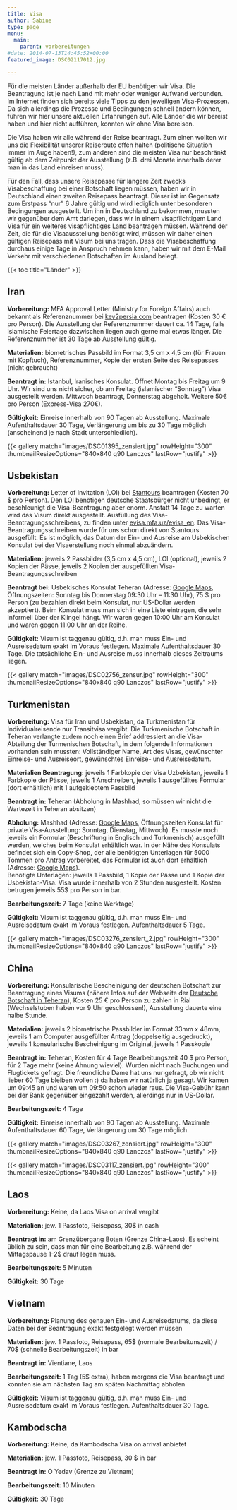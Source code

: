 ```yaml
---
title: Visa
author: Sabine
type: page
menu:
  main:
    parent: vorbereitungen
#date: 2014-07-13T14:45:52+00:00
featured_image: DSC02117012.jpg

---
```

Für die meisten Länder außerhalb der EU benötigen wir Visa. Die Beantragung ist je nach Land mit mehr oder weniger Aufwand verbunden. Im Internet finden sich bereits viele Tipps zu den jeweiligen Visa-Prozessen. Da sich allerdings die Prozesse und Bedingungen schnell ändern können, führen wir hier unsere aktuellen Erfahrungen auf. Alle Länder die wir bereist haben und hier nicht aufführen, konnten wir ohne Visa bereisen.

Die Visa haben wir alle während der Reise beantragt. Zum einen wollten wir uns die Flexibilität unserer Reiseroute offen halten (politische Situation immer im Auge haben!), zum anderen sind die meisten Visa nur beschränkt gültig ab dem Zeitpunkt der Ausstellung (z.B. drei Monate innerhalb derer man in das Land einreisen muss).

Für den Fall, dass unsere Reisepässe für längere Zeit zwecks Visabeschaffung bei einer Botschaft liegen müssen, haben wir in Deutschland einen zweiten Reisepass beantragt. Dieser ist im Gegensatz zum Erstpass &#8220;nur&#8221; 6 Jahre gültig und wird lediglich unter besonderen Bedingungen ausgestellt. Um ihn in Deutschland zu bekommen, mussten wir gegenüber dem Amt darlegen, dass wir in einem visapflichtigem Land Visa für ein weiteres visapflichtiges Land beantragen müssen. Während der Zeit, die für die Visaausstellung benötigt wird, müssen wir daher einen gültigen Reisepass mit Visum bei uns tragen. Dass die Visabeschaffung durchaus einige Tage in Anspruch nehmen kann, haben wir mit dem E-Mail Verkehr mit verschiedenen Botschaften im Ausland belegt.

{{< toc title="Länder" >}}

## Iran

**Vorbereitung:** MFA Approval Letter (Ministry for Foreign Affairs) auch bekannt als Referenznummer bei <a title="key2persia.com" href="http://key2persia.com" target="_blank">key2persia.com</a> beantragen (Kosten 30 € pro Person). Die Ausstellung der Referenznummer dauert ca. 14 Tage, falls islamische Feiertage dazwischen liegen auch gerne mal etwas länger. Die Referenznummer ist 30 Tage ab Ausstellung gültig.


**Materialien:** biometrisches Passbild im Format 3,5 cm x 4,5 cm (für Frauen mit Kopftuch), Referenznummer, Kopie der ersten Seite des Reisepasses (nicht gebraucht)

**Beantragt in:** Istanbul, Iranisches Konsulat. Öffnet Montag bis Freitag um 9 Uhr. Wir sind uns nicht sicher, ob am Freitag (islamischer &#8220;Sonntag&#8221;) Visa ausgestellt werden. Mittwoch beantragt, Donnerstag abgeholt. Weitere 50€ pro Person (Express-Visa 270€).

**Gültigkeit:** Einreise innerhalb von 90 Tagen ab Ausstellung. Maximale Aufenthaltsdauer 30 Tage, Verlängerung um bis zu 30 Tage möglich (anscheinend je nach Stadt unterschiedlich).

{{< gallery match="images/DSC01395_zensiert.jpg" rowHeight="300" thumbnailResizeOptions="840x840 q90 Lanczos" lastRow="justify" >}}

## Usbekistan

**Vorbereitung:** Letter of Invitation (LOI) bei <a href="http://www.stantours.com/uz_mn_vis.html" target="_blank">Stantours</a> beantragen (Kosten 70 $ pro Person). Den LOI benötigen deutsche Staatsbürger nicht unbedingt, er beschleunigt die Visa-Beantragung aber enorm. Anstatt 14 Tage zu warten wird das Visum direkt ausgestellt. Ausfüllung des Visa-Beantragungsschreibens, zu finden unter <a href="http://evisa.mfa.uz/evisa_en" target="_blank">evisa.mfa.uz/evisa_en</a>. Das Visa-Beantragungsschreiben wurde für uns schon direkt von Stantours ausgefüllt. Es ist möglich, das Datum der Ein- und Ausreise am Usbekischen Konsulat bei der Visaerstellung noch einmal abzuändern.

**Materialien:** jeweils 2 Passbilder (3,5 cm x 4,5 cm), LOI (optional), jeweils 2 Kopien der Pässe, jeweils 2 Kopien der ausgefüllten Visa-Beantragungsschreiben

**Beantragt bei:** Usbekisches Konsulat Teheran (Adresse: [Google Maps](http://goo.gl/maps/C4B0x), Öffnungszeiten: Sonntag bis Donnerstag 09:30 Uhr &#8211; 11:30 Uhr), 75 $ pro Person (zu bezahlen direkt beim Konsulat, nur US-Dollar werden akzeptiert). Beim Konsulat muss man sich in eine Liste eintragen, die sehr informell über der Klingel hängt. Wir waren gegen 10:00 Uhr am Konsulat und waren gegen 11:00 Uhr an der Reihe.

**Gültigkeit:** Visum ist taggenau gültig, d.h. man muss Ein- und Ausreisedatum exakt im Voraus festlegen. Maximale Aufenthaltsdauer 30 Tage. Die tatsächliche Ein- und Ausreise muss innerhalb dieses Zeitraums liegen.

{{< gallery match="images/DSC02756_zensur.jpg" rowHeight="300" thumbnailResizeOptions="840x840 q90 Lanczos" lastRow="justify" >}}

## Turkmenistan

**Vorbereitung:** Visa für Iran und Usbekistan, da Turkmenistan für Individualreisende nur Transitvisa vergibt. Die Turkmenische Botschaft in Teheran verlangte zudem noch einen Brief addressiert an die Visa-Abteilung der Turmenischen Botschaft, in dem folgende Informationen vorhanden sein mussten: Vollständiger Name, Art des Visas, gewünschter Einreise- und Ausreiseort, gewünschtes Einreise- und Ausreisedatum.

**Materialien Beantragung:** jeweils 1 Farbkopie der Visa Uzbekistan, jeweils 1 Farbkopie der Pässe, jeweils 1 Anschreiben, jeweils 1 ausgefülltes Formular (dort erhältlich) mit 1 aufgeklebtem Passbild

**Beantragt in:** Teheran (Abholung in Mashhad, so müssen wir nicht die Wartezeit in Teheran absitzen)

**Abholung:** Mashhad (Adresse: [Google Maps](http://maps.google.com/?q=36.284150,59.599300&hl=de&gl=de), Öffnungszeiten Konsulat für private Visa-Ausstellung: Sonntag, Dienstag, Mittwoch). Es musste noch jeweils ein Formular (Beschriftung in Englisch und Turkmenisch) ausgefüllt werden, welches beim Konsulat erhältlich war. In der Nähe des Konsulats befindet sich ein Copy-Shop, der alle benötigten Unterlagen für 5000 Tommen pro Antrag vorbereitet, das Formular ist auch dort erhältlich (Adresse: [Google Maps](http://maps.google.com/?q=36.284267,59.597917&hl=de&gl=de)).  
Benötigte Unterlagen: jeweils 1 Passbild, 1 Kopie der Pässe und 1 Kopie der Usbekistan-Visa. Visa wurde innerhalb von 2 Stunden ausgestellt. Kosten betrugen jeweils 55$ pro Person in bar.

**Bearbeitungszeit:** 7 Tage (keine Werktage)

**Gültigkeit:** Visum ist taggenau gültig, d.h. man muss Ein- und Ausreisedatum exakt im Voraus festlegen. Aufenthaltsdauer 5 Tage.

{{< gallery match="images/DSC03276_zensiert_2.jpg" rowHeight="300" thumbnailResizeOptions="840x840 q90 Lanczos" lastRow="justify" >}}

## China

**Vorbereitung:** Konsularische Bescheinigung der deutschen Botschaft zur Beantragung eines Visums (nähere Infos auf der Webseite der [Deutsche Botschaft in Teheran](http://www.teheran.diplo.de/Vertretung/teheran/de/04__rk/Bescheinigungen/__bescheinigungen.html)), Kosten 25 € pro Person zu zahlen in Rial (Wechselstuben haben vor 9 Uhr geschlossen!), Ausstellung dauerte eine halbe Stunde.

**Materialien:** jeweils 2 biometrische Passbilder im Format 33mm x 48mm, jeweils 1 am Computer ausgefüllter Antrag (doppelseitig ausgedruckt), jeweils 1 konsularische Bescheinigung im Original, jeweils 1 Passkopie

**Beantragt in:** Teheran, Kosten für 4 Tage Bearbeitungszeit 40 $ pro Person, für 2 Tage mehr (keine Ahnung wieviel). Wurden nicht nach Buchungen und Flugtickets gefragt. Die freundliche Dame hat uns nur gefragt, ob wir nicht lieber 60 Tage bleiben wollen :) da haben wir natürlich ja gesagt. Wir kamen um 09:45 an und waren um 09:50 schon wieder raus. Die Visa-Gebühr kann bei der Bank gegenüber eingezahlt werden, allerdings nur in US-Dollar.

**Bearbeitungszeit:** 4 Tage

**Gültigkeit:** Einreise innerhalb von 90 Tagen ab Ausstellung. Maximale Aufenthaltsdauer 60 Tage, Verlängerung um 30 Tage möglich.

{{< gallery match="images/DSC03267_zensiert.jpg" rowHeight="300" thumbnailResizeOptions="840x840 q90 Lanczos" lastRow="justify" >}}

{{< gallery match="images/DSC03117_zensiert.jpg" rowHeight="300" thumbnailResizeOptions="840x840 q90 Lanczos" lastRow="justify" >}}

## Laos

**Vorbereitung:** Keine, da Laos Visa on arrival vergibt

**Materialien:** jew. 1 Passfoto, Reisepass, 30$ in cash

**Beantragt in:** am Grenzübergang Boten (Grenze China-Laos). Es scheint üblich zu sein, dass man für eine Bearbeitung z.B. während der Mittagspause 1-2$ drauf legen muss.

**Bearbeitungszeit:** 5 Minuten

**Gültigkeit:** 30 Tage

## Vietnam

**Vorbereitung:** Planung des genauen Ein- und Ausreisedatums, da diese Daten bei der Beantragung exakt festgelegt werden müssen

**Materialien:** jew. 1 Passfoto, Reisepass, 65$ (normale Bearbeitunszeit) / 70$ (schnelle Bearbeitungszeit) in bar

**Beantragt in:** Vientiane, Laos

**Bearbeitungszeit:** 1 Tag (5$ extra), haben morgens die Visa beantragt und konnten sie am nächsten Tag am späten Nachmittag abholen

**Gültigkeit:** Visum ist taggenau gültig, d.h. man muss Ein- und Ausreisedatum exakt im Voraus festlegen. Aufenthaltsdauer 30 Tage.

## Kambodscha

**Vorbereitung:** Keine, da Kambodscha Visa on arrival anbietet

**Materialien:** jew. 1 Passfoto, Reisepass, 30 $ in bar

**Beantragt in:** O Yedav (Grenze zu Vietnam)

**Bearbeitungszeit:** 10 Minuten

**Gültigkeit:** 30 Tage